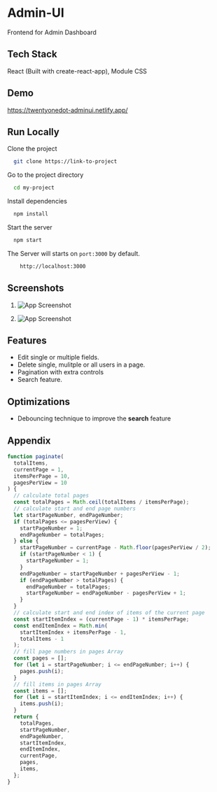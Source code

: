 # Admin-UI

Frontend for Admin Dashboard

## Tech Stack

React (Built with create-react-app), Module CSS

## Demo

https://twentyonedot-adminui.netlify.app/

## Run Locally

Clone the project

```bash
  git clone https://link-to-project
```

Go to the project directory

```bash
  cd my-project
```

Install dependencies

```bash
  npm install
```

Start the server

```bash
  npm start
```

The Server will starts on `port:3000` by default.

```bash
    http://localhost:3000
```

## Screenshots

1. ![App Screenshot](https://i.postimg.cc/qvb7vjD9/Clean-Shot-2021-07-19-at-15-30-42-2x.png)

2. ![App Screenshot](https://i.postimg.cc/G2jVbSqD/Clean-Shot-2021-07-19-at-15-32-57-2x.png)

## Features

- Edit single or multiple fields.
- Delete single, mulitple or all users in a page.
- Pagination with extra controls
- Search feature.

## Optimizations

- Debouncing technique to improve the **search** feature

## Appendix

```javascript
function paginate(
  totalItems,
  currentPage = 1,
  itemsPerPage = 10,
  pagesPerView = 10
) {
  // calculate total pages
  const totalPages = Math.ceil(totalItems / itemsPerPage);
  // calculate start and end page numbers
  let startPageNumber, endPageNumber;
  if (totalPages <= pagesPerView) {
    startPageNumber = 1;
    endPageNumber = totalPages;
  } else {
    startPageNumber = currentPage - Math.floor(pagesPerView / 2);
    if (startPageNumber < 1) {
      startPageNumber = 1;
    }
    endPageNumber = startPageNumber + pagesPerView - 1;
    if (endPageNumber > totalPages) {
      endPageNumber = totalPages;
      startPageNumber = endPageNumber - pagesPerView + 1;
    }
  }
  // calculate start and end index of items of the current page
  const startItemIndex = (currentPage - 1) * itemsPerPage;
  const endItemIndex = Math.min(
    startItemIndex + itemsPerPage - 1,
    totalItems - 1
  );
  // fill page numbers in pages Array
  const pages = [];
  for (let i = startPageNumber; i <= endPageNumber; i++) {
    pages.push(i);
  }
  // fill items in pages Array
  const items = [];
  for (let i = startItemIndex; i <= endItemIndex; i++) {
    items.push(i);
  }
  return {
    totalPages,
    startPageNumber,
    endPageNumber,
    startItemIndex,
    endItemIndex,
    currentPage,
    pages,
    items,
  };
}
```
